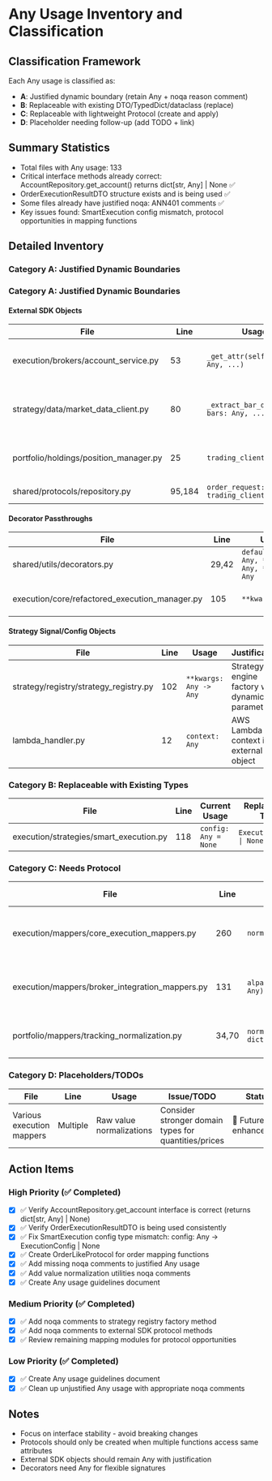 # Any Usage Inventory and Classification

## Classification Framework

Each Any usage is classified as:
- **A**: Justified dynamic boundary (retain Any + noqa reason comment)
- **B**: Replaceable with existing DTO/TypedDict/dataclass (replace)
- **C**: Replaceable with lightweight Protocol (create and apply)
- **D**: Placeholder needing follow-up (add TODO + link)

## Summary Statistics

- Total files with Any usage: 133
- Critical interface methods already correct: AccountRepository.get_account() returns dict[str, Any] | None ✅
- OrderExecutionResultDTO structure exists and is being used ✅
- Some files already have justified noqa: ANN401 comments ✅
- Key issues found: SmartExecution config mismatch, protocol opportunities in mapping functions

## Detailed Inventory

### Category A: Justified Dynamic Boundaries

### Category A: Justified Dynamic Boundaries

#### External SDK Objects
| File | Line | Usage | Justification | Status |
|------|------|-------|---------------|---------|
| execution/brokers/account_service.py | 53 | `_get_attr(self, obj: Any, ...)` | Handles both objects and dicts dynamically | ✅ Has noqa |
| strategy/data/market_data_client.py | 80 | `_extract_bar_data(self, bars: Any, ...)` | Alpaca API response object with dynamic structure | ✅ Has noqa |
| portfolio/holdings/position_manager.py | 25 | `trading_client: Any` | External SDK objects (Alpaca TradingClient) | ✅ Has noqa |
| shared/protocols/repository.py | 95,184 | `order_request: Any, trading_client: Any` | External SDK compatibility | ✅ Has noqa |

#### Decorator Passthroughs
| File | Line | Usage | Justification | Status |
|------|------|-------|---------------|---------|
| shared/utils/decorators.py | 29,42 | `default_return: Any, *args: Any, **kwargs: Any` | Flexible decorator signatures | ✅ Has noqa |
| execution/core/refactored_execution_manager.py | 105 | `**kwargs: Any` | Order parameters are dynamic | ✅ Has noqa |

#### Strategy Signal/Config Objects  
| File | Line | Usage | Justification | Status |
|------|------|-------|---------------|---------|
| strategy/registry/strategy_registry.py | 102 | `**kwargs: Any -> Any` | Strategy engine factory with dynamic parameters | ✅ Has noqa |
| lambda_handler.py | 12 | `context: Any` | AWS Lambda context is external object | ✅ Has noqa |

### Category B: Replaceable with Existing Types

| File | Line | Current Usage | Replacement Type | Status |
|------|------|---------------|------------------|---------|
| execution/strategies/smart_execution.py | 118 | `config: Any = None` | `ExecutionConfig \| None` | ✅ Fixed |

### Category C: Needs Protocol

| File | Line | Usage | Attributes Accessed | Protocol Needed | Status |
|------|------|-------|---------------------|-----------------|---------|
| execution/mappers/core_execution_mappers.py | 260 | `normalize_order_details(order: Any)` | id, symbol, qty, side, order_type, status, filled_qty | OrderLikeProtocol | ✅ Created and applied |
| execution/mappers/broker_integration_mappers.py | 131 | `alpaca_order_to_execution_result(order: Any)` | id, symbol, qty, side, status, order_type, etc. | External SDK object | ✅ Kept as Any with noqa |
| portfolio/mappers/tracking_normalization.py | 34,70 | `normalize_tracking_order(order_data: dict[str, Any])` | Dictionary already typed | No change needed | ✅ Already dict[str, Any] |

### Category D: Placeholders/TODOs

| File | Line | Usage | Issue/TODO | Status |
|------|------|-------|------------|---------|
| Various execution mappers | Multiple | Raw value normalizations | Consider stronger domain types for quantities/prices | 📝 Future enhancement |

## Action Items

### High Priority (✅ Completed)
- [x] ✅ Verify AccountRepository.get_account interface is correct (returns dict[str, Any] | None)
- [x] ✅ Verify OrderExecutionResultDTO is being used consistently
- [x] ✅ Fix SmartExecution config type mismatch: config: Any -> ExecutionConfig | None
- [x] ✅ Create OrderLikeProtocol for order mapping functions 
- [x] ✅ Add missing noqa comments to justified Any usage
- [x] ✅ Add value normalization utilities noqa comments
- [x] ✅ Create Any usage guidelines document

### Medium Priority (✅ Completed) 
- [x] ✅ Add noqa comments to strategy registry factory method
- [x] ✅ Add noqa comments to external SDK protocol methods
- [x] ✅ Review remaining mapping modules for protocol opportunities

### Low Priority (✅ Completed)
- [x] ✅ Create Any usage guidelines document
- [x] ✅ Clean up unjustified Any usage with appropriate noqa comments

## Notes

- Focus on interface stability - avoid breaking changes
- Protocols should only be created when multiple functions access same attributes
- External SDK objects should remain Any with justification
- Decorators need Any for flexible signatures